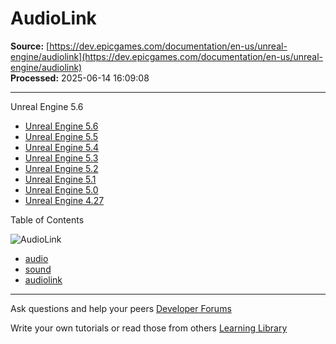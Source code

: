 # AudioLink

**Source:** [https://dev.epicgames.com/documentation/en-us/unreal-engine/audiolink](https://dev.epicgames.com/documentation/en-us/unreal-engine/audiolink)  
**Processed:** 2025-06-14 16:09:08

---

Unreal Engine 5.6

-   [Unreal Engine 5.6](/documentation/en-us/unreal-engine/audiolink?application_version=5.6)
-   [Unreal Engine 5.5](/documentation/en-us/unreal-engine/audiolink?application_version=5.5)
-   [Unreal Engine 5.4](/documentation/en-us/unreal-engine/audiolink?application_version=5.4)
-   [Unreal Engine 5.3](/documentation/en-us/unreal-engine/audiolink?application_version=5.3)
-   [Unreal Engine 5.2](/documentation/en-us/unreal-engine/audiolink?application_version=5.2)
-   [Unreal Engine 5.1](/documentation/en-us/unreal-engine/audiolink?application_version=5.1)
-   [Unreal Engine 5.0](/documentation/en-us/unreal-engine/audiolink?application_version=5.0)
-   [Unreal Engine 4.27](/documentation/en-us/unreal-engine/audiolink?application_version=4.27)

Table of Contents

![AudioLink](https://dev.epicgames.com/community/api/documentation/image/f432db84-a7fb-4af5-b1c9-f1a1cf095277?resizing_type=fill&width=1920&height=335)

-   [audio](https://documentation-assets-ssr/community/search?query=audio)
-   [sound](https://documentation-assets-ssr/community/search?query=sound)
-   [audiolink](https://documentation-assets-ssr/community/search?query=audiolink)

---

Ask questions and help your peers [Developer Forums](https://forums.unrealengine.com/categories?tag=unreal-engine)

Write your own tutorials or read those from others [Learning Library](https://documentation-assets-ssr/community/unreal-engine/learning)